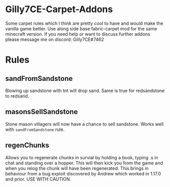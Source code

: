 # Gilly7CE-Carpet-Addons
Some carpet rules which I think are pretty cool to have and would make the vanilla game better.
Use along side base fabric-carpet mod for the same minecraft version.
If you need help or want to discuss further addons please message me on discord: Gilly7CE#7462
# Rules
## sandFromSandstone
Blowing up sandstone with tnt will drop sand. Same is true for redsandstone to redsand.
## masonsSellSandstone
Stone mason villagers will now have a chance to sell sandstone. Works well with `sandFromSandstone` rule.
## regenChunks
Allows you to regenerate chunks in survial by holding a book, typing .s in chat and standing over a hopper. This will then kick you from the game and when you relog the chunk will have been regenerated. This brings in behaviour from a bug exploit discovered by Andrew which worked in 1.17.0 and prior. USE WITH CAUTION.
